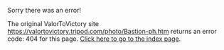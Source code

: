 

Sorry there was an error!

The original ValorToVictory site https://valortovictory.tripod.com/photo/Bastion-ph.htm returns an error code: 404 for this page. [Click here to go to the index page](../index.md).